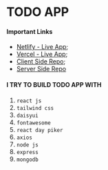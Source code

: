 # TODO APP #

#### Important Links ####

- [Netlify - Live App](https://62be5cca0fa3041cb6590f86--sparkly-daifuku-c64777.netlify.app/);
- [Vercel - Live App](https://todo-app-two-ivory.vercel.app/);
- [Client Side Repo](https://github.com/techtobit/TodoApp);
- [Server Side Repo](https://github.com/techtobit/Todo-App-Backend)
#### I TRY TO BUILD TODO APP WITH ####

1. `react js`
2. `tailwind css `
3. `daisyui`
4. `fontawesome`
5. `react day piker`
6. `axios`
7. `node js`
8. `express`
9. `mongodb`
